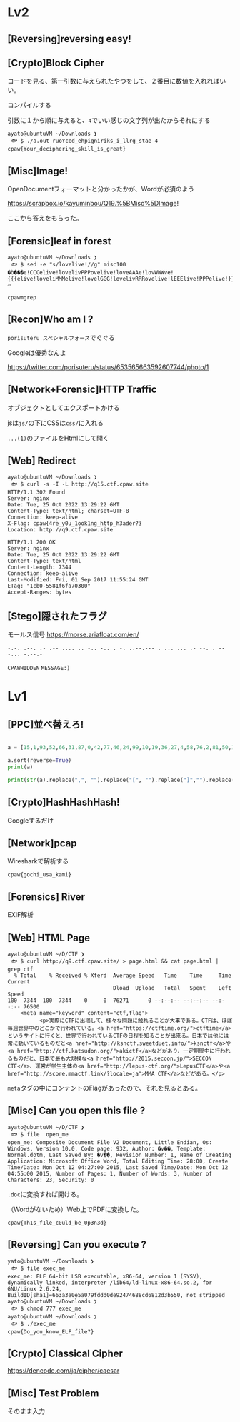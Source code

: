 # Lv2

## [Reversing]reversing easy!



## [Crypto]Block Cipher

コードを見る、第一引数に与えられたやつをして、２番目に数値を入れればいい。

コンパイルする

引数に１から順に与えると、`4`でいい感じの文字列が出たからそれにする

```shell
ayato@ubuntuVM ~/Downloads ❯
 🐟 $ ./a.out ruoYced_ehpigniriks_i_llrg_stae 4
cpaw{Your_deciphering_skill_is_great}
```

## [Misc]Image!

OpenDocumentフォーマットと分かったかが、Wordが必須のよう

https://scrapbox.io/kayuminbou/Q19.%5BMisc%5DImage!

ここから答えをもらった。

## [Forensic]leaf in forest

```shell
ayato@ubuntuVM ~/Downloads ❯
 🐟 $ sed -e "s/lovelive!//g" misc100 
�ò���e!CCCelive!lovelivPPPovelive!loveAAAe!lovWWWve!{{{elive!loveliMMMelive!lovelGGG!lovelivRRRovelive!lEEElive!PPPelive!}}}⏎  
```

`cpawmgrep`

## [Recon]Who am I ?

`porisuteru スペシャルフォース`でぐぐる

Googleは優秀なんよ

https://twitter.com/porisuteru/status/653565663592607744/photo/1


## [Network+Forensic]HTTP Traffic

オブジェクトとしてエクスポートかける

jsは`js/`の下にCSSは`css/`に入れる

`...(1)`のファイルをHtmlにして開く

## [Web] Redirect

```shell
ayato@ubuntuVM ~/Downloads ❯
 🐟 $ curl -s -I -L http://q15.ctf.cpaw.site
HTTP/1.1 302 Found
Server: nginx
Date: Tue, 25 Oct 2022 13:29:22 GMT
Content-Type: text/html; charset=UTF-8
Connection: keep-alive
X-Flag: cpaw{4re_y0u_1ook1ng_http_h3ader?}
Location: http://q9.ctf.cpaw.site

HTTP/1.1 200 OK
Server: nginx
Date: Tue, 25 Oct 2022 13:29:22 GMT
Content-Type: text/html
Content-Length: 7344
Connection: keep-alive
Last-Modified: Fri, 01 Sep 2017 11:55:24 GMT
ETag: "1cb0-5581f6fa70300"
Accept-Ranges: bytes
```

## [Stego]隠されたフラグ

モールス信号
https://morse.ariafloat.com/en/

`-.-. .--. .- .-- .... .. -.. -.. . -. ..--.--- . ... ... .- --. . ---... -.--.-`

`CPAWHIDDEN`
`MESSAGE:)`

# Lv1

## [PPC]並べ替えろ!

```python

a = [15,1,93,52,66,31,87,0,42,77,46,24,99,10,19,36,27,4,58,76,2,81,50,102,33,94,20,14,80,82,49,41,12,143,121,7,111,100,60,55,108,34,150,103,109,130,25,54,57,159,136,110,3,167,119,72,18,151,105,171,160,144,85,201,193,188,190,146,210,211,63,207]

a.sort(reverse=True)
print(a)

print(str(a).replace(",", "").replace("[", "").replace("]","").replace(" ",""))
```

## [Crypto]HashHashHash!

Googleするだけ

## [Network]pcap

Wiresharkで解析する

`cpaw{gochi_usa_kami}`

## [Forensics] River

EXIF解析

## [Web] HTML Page

```shell
ayato@ubuntuVM ~/D/CTF ❯
 🐟 $ curl http://q9.ctf.cpaw.site/ > page.html && cat page.html | grep ctf
  % Total    % Received % Xferd  Average Speed   Time    Time     Time  Current
                                 Dload  Upload   Total   Spent    Left  Speed
100  7344  100  7344    0     0  76271      0 --:--:-- --:--:-- --:--:-- 76500
    <meta name="keyword" content="ctf,flag">
          <p>実際にCTFに出場して、様々な問題に触れることが大事である。CTFは、ほぼ毎週世界中のどこかで行われている。<a href="https://ctftime.org/">ctftime</a>というサイトに行くと、世界で行われているCTFの日程を知ることが出来る。日本では他には常に動いているものだと<a href="http://ksnctf.sweetduet.info/">ksnctf</a>や<a href="http://ctf.katsudon.org/">akictf</a>などがあり、一定期間中に行われるものだと、日本で最も大規模な<a href="http://2015.seccon.jp/">SECCON CTF</a>、運営が学生主体の<a href="http://lepus-ctf.org/">LepusCTF</a>や<a href="http://score.mmactf.link/?locale=ja">MMA CTF</a>などがある。</p>
```

`meta`タグの中にコンテントのFlagがあったので、それを見るとある。

## [Misc] Can you open this file ? 

```shell
ayato@ubuntuVM ~/D/CTF ❯
 🐟 $ file  open_me
open_me: Composite Document File V2 Document, Little Endian, Os: Windows, Version 10.0, Code page: 932, Author: �v��, Template: Normal.dotm, Last Saved By: �v��, Revision Number: 1, Name of Creating Application: Microsoft Office Word, Total Editing Time: 28:00, Create Time/Date: Mon Oct 12 04:27:00 2015, Last Saved Time/Date: Mon Oct 12 04:55:00 2015, Number of Pages: 1, Number of Words: 3, Number of Characters: 23, Security: 0
```

`.doc`に変換すれば開ける。

（Wordがないため）Web上でPDFに変換した。

`cpaw{Th1s_f1le_c0uld_be_0p3n3d}`

## [Reversing] Can you execute ?

```shell
yato@ubuntuVM ~/Downloads ❯
 🐟 $ file exec_me 
exec_me: ELF 64-bit LSB executable, x86-64, version 1 (SYSV), dynamically linked, interpreter /lib64/ld-linux-x86-64.so.2, for GNU/Linux 2.6.24, BuildID[sha1]=663a3e0e5a079fddd0de92474688cd6812d3b550, not stripped
ayato@ubuntuVM ~/Downloads ❯
 🐟 $ chmod 777 exec_me 
ayato@ubuntuVM ~/Downloads ❯
 🐟 $ ./exec_me 
cpaw{Do_you_know_ELF_file?}
```

## [Crypto] Classical Cipher	

https://dencode.com/ja/cipher/caesar

## [Misc] Test Problem

そのまま入力
